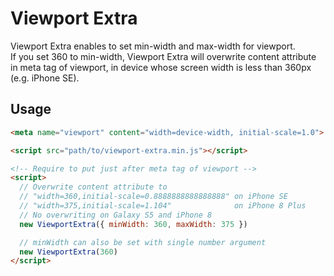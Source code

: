 # Viewport Extra

Viewport Extra enables to set min-width and max-width for viewport.  
If you set 360 to min-width, Viewport Extra will overwrite content attribute in meta tag of viewport, in device whose screen width is less than 360px (e.g. iPhone SE).

## Usage

```html
<meta name="viewport" content="width=device-width, initial-scale=1.0">

<script src="path/to/viewport-extra.min.js"></script>

<!-- Require to put just after meta tag of viewport -->
<script>
  // Overwrite content attribute to
  // "width=360,initial-scale=0.8888888888888888" on iPhone SE
  // "width=375,initial-scale=1.104"              on iPhone 8 Plus
  // No overwriting on Galaxy S5 and iPhone 8
  new ViewportExtra({ minWidth: 360, maxWidth: 375 })

  // minWidth can also be set with single number argument
  new ViewportExtra(360)
</script>
```
